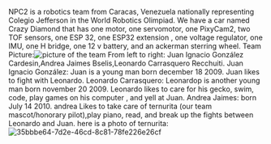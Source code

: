 NPC2 is a robotics team from Caracas, Venezuela nationally representing Colegio Jefferson in the World Robotics Olimpiad. We have a car named Crazy Diamond that has one motor, one servomotor, one PixyCam2, two TOF sensors, one ESP 32, one ESP32 extension , one voltage regulator, one IMU, one H bridge, one 12 v battery, and an ackerman sterring wheel.
Team Picture:![picture of the team](https://github.com/user-attachments/assets/0116211c-a6b6-41da-97f7-951bd6472900)
From left to right: Juan Ignacio González Cardesin,Andrea Jaimes Bselis,Leonardo Carrasquero Recchuiti.
Juan Ignacio González: Juan is a young man born december 18 2009. Juan likes to fight with Leonardo.
Leonardo Carrasquero: Leonardop is another young man born november 20 2009. Leonardo likes to care for his gecko, swim, code, play games on his computer , and yell at Juan.
Andrea Jaimes: born July 14 2010. andrea Likes to take care of ternurita (our team mascot/honorary pilot),play piano, read, and break up the fights between Leonardo and Juan.
here is a photo of ternurita:![35bbbe64-7d2e-46cd-8c81-78fe226e26cf](https://github.com/user-attachments/assets/d1058639-da12-426f-89cb-5398ba4dc187)
